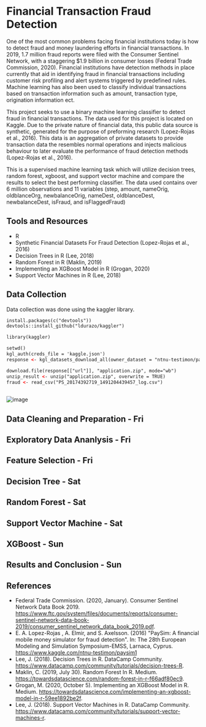 # Financial Transaction Fraud Detection

One of the most common problems facing financial institutions today is how to detect fraud and money laundering efforts in financial transactions. In 2019, 1.7 million fraud reports were filed with the Consumer Sentinel Network, with a staggering $1.9 billion in consumer losses (Federal Trade Commission, 2020). Financial institutions have detection methods in place currently that aid in identifying fraud in financial transactions including customer risk profiling and alert systems triggered by predefined rules. Machine learning has also been used to classify individual transactions based on transaction information such as amount, transaction type, origination information ect. 

This project seeks to use a binary machine learning classifier to detect fraud in financial transactions. The data used for this project is located on Kaggle. Due to the private nature of financial data, this public data source is synthetic, generated for the purpose of preforming research (Lopez-Rojas et al., 2016). This data is an aggregation of private datasets to provide transaction data the resembles normal operations and injects malicious behaviour to later evaluate the performance of fraud detection methods (Lopez-Rojas et al., 2016).

This is a supervised machine learning task which will utilize decision trees, random forest, xgboost, and support vector machine and compare the results to select the best performing classifier. The data used contains over 6 million observations and 11 variables (step, amount, nameOrig, oldblanceOrg, newbalanceOrig, nameDest, oldblanceDest, newbalanceDest, isFraud, and isFlaggedFraud)



## Tools and Resources

- R
- Synthetic Financial Datasets For Fraud Detection (Lopez-Rojas et al., 2016)
- Decision Trees in R (Lee, 2018)
- Random Forest in R (Maklin, 2019)
- Implementing an XGBoost Model in R (Grogan, 2020)
- Support Vector Machines in R (Lee, 2018)

## Data Collection

Data collection was done using the kaggler library. 

```html
install.packages(c("devtools"))
devtools::install_github("ldurazo/kaggler")

library(kaggler)

setwd()
kgl_auth(creds_file = 'kaggle.json')
response <- kgl_datasets_download_all(owner_dataset = "ntnu-testimon/paysim1")

download.file(response[["url"]], "application.zip", mode="wb")
unzip_result <- unzip("application.zip", overwrite = TRUE)
fraud <- read_csv("PS_20174392719_1491204439457_log.csv")
         
```
![image](https://user-images.githubusercontent.com/55027593/116000177-b720ab80-a5b4-11eb-9823-e9a41908361f.png)

## Data Cleaning and Preparation - Fri



## Exploratory Data Ananlysis - Fri



## Feature Selection - Fri



## Decision Tree - Sat



## Random Forest - Sat



## Support Vector Machine - Sat



## XGBoost - Sun




## Results and Conclusion - Sun



## References
- Federal Trade Commission. (2020, January). Consumer Sentinel Network Data Book 2019. https://www.ftc.gov/system/files/documents/reports/consumer-sentinel-network-data-book-2019/consumer_sentinel_network_data_book_2019.pdf. 
- E. A. Lopez-Rojas , A. Elmir, and S. Axelsson. (2016) "PaySim: A financial mobile money simulator for fraud detection". In: The 28th European Modeling and Simulation Symposium-EMSS, Larnaca, Cyprus. https://www.kaggle.com/ntnu-testimon/paysim1
- Lee, J. (2018). Decision Trees in R. DataCamp Community. https://www.datacamp.com/community/tutorials/decision-trees-R. 
- Maklin, C. (2019, July 30). Random Forest In R. Medium. https://towardsdatascience.com/random-forest-in-r-f66adf80ec9. 
- Grogan, M. (2020, October 5). Implementing an XGBoost Model in R. Medium. https://towardsdatascience.com/implementing-an-xgboost-model-in-r-59ee1892be2f. 
- Lee, J. (2018). Support Vector Machines in R. DataCamp Community. https://www.datacamp.com/community/tutorials/support-vector-machines-r. 

